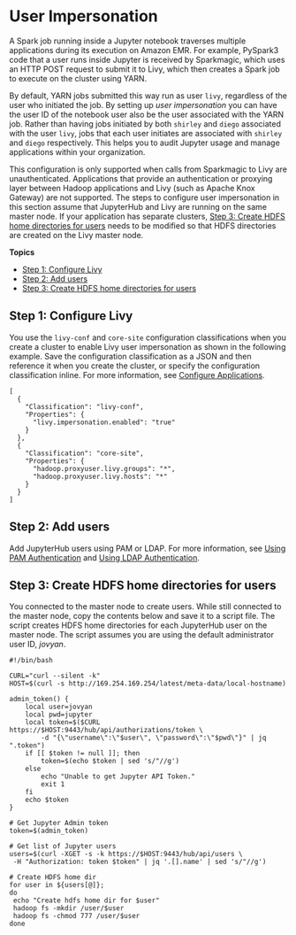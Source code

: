 # User Impersonation<a name="emr-jupyterhub-user-impersonation"></a>

A Spark job running inside a Jupyter notebook traverses multiple applications during its execution on Amazon EMR\. For example, PySpark3 code that a user runs inside Jupyter is received by Sparkmagic, which uses an HTTP POST request to submit it to Livy, which then creates a Spark job to execute on the cluster using YARN\.

By default, YARN jobs submitted this way run as user `livy`, regardless of the user who initiated the job\. By setting up *user impersonation* you can have the user ID of the notebook user also be the user associated with the YARN job\. Rather than having jobs initiated by both `shirley` and `diego` associated with the user `livy`, jobs that each user initiates are associated with `shirley` and `diego` respectively\. This helps you to audit Jupyter usage and manage applications within your organization\.

This configuration is only supported when calls from Sparkmagic to Livy are unauthenticated\. Applications that provide an authentication or proxying layer between Hadoop applications and Livy \(such as Apache Knox Gateway\) are not supported\. The steps to configure user impersonation in this section assume that JupyterHub and Livy are running on the same master node\. If your application has separate clusters, [Step 3: Create HDFS home directories for users](#Step3-UserImpersonation) needs to be modified so that HDFS directories are created on the Livy master node\.

**Topics**
+ [Step 1: Configure Livy](#Step1-UserImpersonation)
+ [Step 2: Add users](#Step2-UserImpersonation)
+ [Step 3: Create HDFS home directories for users](#Step3-UserImpersonation)

## Step 1: Configure Livy<a name="Step1-UserImpersonation"></a>

You use the `livy-conf` and `core-site` configuration classifications when you create a cluster to enable Livy user impersonation as shown in the following example\. Save the configuration classification as a JSON and then reference it when you create the cluster, or specify the configuration classification inline\. For more information, see [Configure Applications](emr-configure-apps.md)\.

```
[
  {
    "Classification": "livy-conf",
    "Properties": {
      "livy.impersonation.enabled": "true"
    }
  },
  {
    "Classification": "core-site",
    "Properties": {
      "hadoop.proxyuser.livy.groups": "*",
      "hadoop.proxyuser.livy.hosts": "*"
    }
  }
]
```

## Step 2: Add users<a name="Step2-UserImpersonation"></a>

Add JupyterHub users using PAM or LDAP\. For more information, see [Using PAM Authentication](emr-jupyterhub-pam-users.md) and [Using LDAP Authentication](emr-jupyterhub-ldap-users.md)\.

## Step 3: Create HDFS home directories for users<a name="Step3-UserImpersonation"></a>

You connected to the master node to create users\. While still connected to the master node, copy the contents below and save it to a script file\. The script creates HDFS home directories for each JupyterHub user on the master node\. The script assumes you are using the default administrator user ID, *jovyan*\.

```
#!/bin/bash

CURL="curl --silent -k"
HOST=$(curl -s http://169.254.169.254/latest/meta-data/local-hostname)

admin_token() {
    local user=jovyan
    local pwd=jupyter
    local token=$($CURL https://$HOST:9443/hub/api/authorizations/token \
        -d "{\"username\":\"$user\", \"password\":\"$pwd\"}" | jq ".token")
    if [[ $token != null ]]; then
        token=$(echo $token | sed 's/"//g')
    else
        echo "Unable to get Jupyter API Token."
        exit 1
    fi
    echo $token
}

# Get Jupyter Admin token
token=$(admin_token)

# Get list of Jupyter users
users=$(curl -XGET -s -k https://$HOST:9443/hub/api/users \
 -H "Authorization: token $token" | jq '.[].name' | sed 's/"//g')

# Create HDFS home dir 
for user in ${users[@]}; 
do
 echo "Create hdfs home dir for $user"
 hadoop fs -mkdir /user/$user
 hadoop fs -chmod 777 /user/$user
done
```